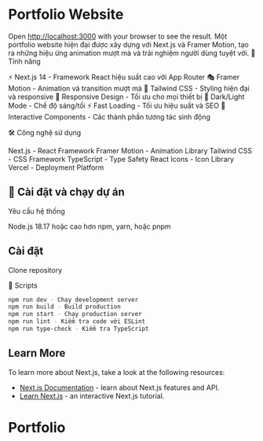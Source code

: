# Portfolio Website

Open [http://localhost:3000](http://localhost:3000) with your browser to see the result.
Một portfolio website hiện đại được xây dựng với Next.js và Framer Motion, tạo ra những hiệu ứng animation mượt mà và trải nghiệm người dùng tuyệt vời.
🚀 Tính năng

⚡ Next.js 14 - Framework React hiệu suất cao với App Router
🎭 Framer Motion - Animation và transition mượt mà
🎨 Tailwind CSS - Styling hiện đại và responsive
📱 Responsive Design - Tối ưu cho mọi thiết bị
🌙 Dark/Light Mode - Chế độ sáng/tối
⚡ Fast Loading - Tối ưu hiệu suất và SEO
🎯 Interactive Components - Các thành phần tương tác sinh động

🛠️ Công nghệ sử dụng

Next.js - React Framework
Framer Motion - Animation Library
Tailwind CSS - CSS Framework
TypeScript - Type Safety
React Icons - Icon Library
Vercel - Deployment Platform

## 🚀 Cài đặt và chạy dự án

Yêu cầu hệ thống

Node.js 18.17 hoặc cao hơn
npm, yarn, hoặc pnpm

## Cài đặt

Clone repository

📝 Scripts

```bash
npm run dev - Chạy development server
npm run build - Build production
npm run start - Chạy production server
npm run lint - Kiểm tra code với ESLint
npm run type-check - Kiểm tra TypeScript
```

## Learn More

To learn more about Next.js, take a look at the following resources:

- [Next.js Documentation](https://nextjs.org/docs) - learn about Next.js features and API.
- [Learn Next.js](https://nextjs.org/learn) - an interactive Next.js tutorial.
# Portfolio
